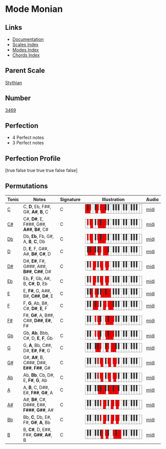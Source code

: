 # Mode Monian

## Links

- [Documentation](index.md)
- [Scales Index](Scales.md)
- [Modes Index](Modes.md)
- [Chords Index](Chords.md)

## Parent Scale

[Stythian](ScaleStythian.md)

## Number

[3469](https://ianring.com/musictheory/scales/3469)

## Perfection

- 4 Perfect notes
- 3 Perfect notes

## Perfection Profile

[true false true true true false false]

## Permutations

| Tonic | Notes | Signature | Illustration | Audio |
|-------|-------|-----------|--------------|-------|
| [C](ModeCNaturalMonian.md) | C, **D**, Eb, F##, G#, **A#**, **B**, C | C | ![CNaturalMonian](ModeCNaturalMonian.png) | [midi](https://github.com/edipermadi/music/blob/main/docs/ModeCNaturalMonian.mid?raw=true) |
| [C#](ModeCSharpMonian.md) | C#, **D#**, E, F###, G##, **A##**, **B#**, C# | C | ![CSharpMonian](ModeCSharpMonian.png) | [midi](https://github.com/edipermadi/music/blob/main/docs/ModeCSharpMonian.mid?raw=true) |
| [Db](ModeDFlatMonian.md) | Db, **Eb**, Fb, G#, A, **B**, **C**, Db | C | ![DFlatMonian](ModeDFlatMonian.png) | [midi](https://github.com/edipermadi/music/blob/main/docs/ModeDFlatMonian.mid?raw=true) |
| [D](ModeDNaturalMonian.md) | D, **E**, F, G##, A#, **B#**, **C#**, D | C | ![DNaturalMonian](ModeDNaturalMonian.png) | [midi](https://github.com/edipermadi/music/blob/main/docs/ModeDNaturalMonian.mid?raw=true) |
| [D#](ModeDSharpMonian.md) | D#, **E#**, F#, G###, A##, **B##**, **C##**, D# | C | ![DSharpMonian](ModeDSharpMonian.png) | [midi](https://github.com/edipermadi/music/blob/main/docs/ModeDSharpMonian.mid?raw=true) |
| [Eb](ModeEFlatMonian.md) | Eb, **F**, Gb, A#, B, **C#**, **D**, Eb | C | ![EFlatMonian](ModeEFlatMonian.png) | [midi](https://github.com/edipermadi/music/blob/main/docs/ModeEFlatMonian.mid?raw=true) |
| [E](ModeENaturalMonian.md) | E, **F#**, G, A##, B#, **C##**, **D#**, E | C | ![ENaturalMonian](ModeENaturalMonian.png) | [midi](https://github.com/edipermadi/music/blob/main/docs/ModeENaturalMonian.mid?raw=true) |
| [F](ModeFNaturalMonian.md) | F, **G**, Ab, B#, C#, **D#**, **E**, F | C | ![FNaturalMonian](ModeFNaturalMonian.png) | [midi](https://github.com/edipermadi/music/blob/main/docs/ModeFNaturalMonian.mid?raw=true) |
| [F#](ModeFSharpMonian.md) | F#, **G#**, A, B##, C##, **D##**, **E#**, F# | C | ![FSharpMonian](ModeFSharpMonian.png) | [midi](https://github.com/edipermadi/music/blob/main/docs/ModeFSharpMonian.mid?raw=true) |
| [Gb](ModeGFlatMonian.md) | Gb, **Ab**, Bbb, C#, D, **E**, **F**, Gb | C | ![GFlatMonian](ModeGFlatMonian.png) | [midi](https://github.com/edipermadi/music/blob/main/docs/ModeGFlatMonian.mid?raw=true) |
| [G](ModeGNaturalMonian.md) | G, **A**, Bb, C##, D#, **E#**, **F#**, G | C | ![GNaturalMonian](ModeGNaturalMonian.png) | [midi](https://github.com/edipermadi/music/blob/main/docs/ModeGNaturalMonian.mid?raw=true) |
| [G#](ModeGSharpMonian.md) | G#, **A#**, B, C###, D##, **E##**, **F##**, G# | C | ![GSharpMonian](ModeGSharpMonian.png) | [midi](https://github.com/edipermadi/music/blob/main/docs/ModeGSharpMonian.mid?raw=true) |
| [Ab](ModeAFlatMonian.md) | Ab, **Bb**, Cb, D#, E, **F#**, **G**, Ab | C | ![AFlatMonian](ModeAFlatMonian.png) | [midi](https://github.com/edipermadi/music/blob/main/docs/ModeAFlatMonian.mid?raw=true) |
| [A](ModeANaturalMonian.md) | A, **B**, C, D##, E#, **F##**, **G#**, A | C | ![ANaturalMonian](ModeANaturalMonian.png) | [midi](https://github.com/edipermadi/music/blob/main/docs/ModeANaturalMonian.mid?raw=true) |
| [A#](ModeASharpMonian.md) | A#, **B#**, C#, D###, E##, **F###**, **G##**, A# | C | ![ASharpMonian](ModeASharpMonian.png) | [midi](https://github.com/edipermadi/music/blob/main/docs/ModeASharpMonian.mid?raw=true) |
| [Bb](ModeBFlatMonian.md) | Bb, **C**, Db, E#, F#, **G#**, **A**, Bb | C | ![BFlatMonian](ModeBFlatMonian.png) | [midi](https://github.com/edipermadi/music/blob/main/docs/ModeBFlatMonian.mid?raw=true) |
| [B](ModeBNaturalMonian.md) | B, **C#**, D, E##, F##, **G##**, **A#**, B | C | ![BNaturalMonian](ModeBNaturalMonian.png) | [midi](https://github.com/edipermadi/music/blob/main/docs/ModeBNaturalMonian.mid?raw=true) |
